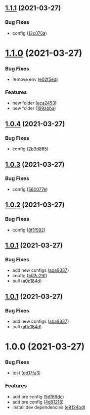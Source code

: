 ## [1.1.1](https://github.com/IgorDePaula/phprelease/compare/v1.1.0...v1.1.1) (2021-03-27)


### Bug Fixes

* config ([12c076a](https://github.com/IgorDePaula/phprelease/commit/12c076a62f929b927441f737d01387a469d6b9ba))

# [1.1.0](https://github.com/IgorDePaula/phprelease/compare/v1.0.4...v1.1.0) (2021-03-27)


### Bug Fixes

* remove env ([e02f5ed](https://github.com/IgorDePaula/phprelease/commit/e02f5ede22086c4bcb162515223c6c51f99083b9))


### Features

* new folder ([eca2453](https://github.com/IgorDePaula/phprelease/commit/eca245303fe4e5a78e2ac22a83a2759c0653412a))
* new folder ([199abba](https://github.com/IgorDePaula/phprelease/commit/199abba702dec4bae07793520bf63812be438aa5))

## [1.0.4](https://github.com/IgorDePaula/phprelease/compare/v1.0.3...v1.0.4) (2021-03-27)


### Bug Fixes

* config ([2b3d865](https://github.com/IgorDePaula/phprelease/commit/2b3d86516287a1229b97730d2dcc5f2bbe0b2df3))

## [1.0.3](https://github.com/IgorDePaula/phprelease/compare/v1.0.2...v1.0.3) (2021-03-27)


### Bug Fixes

* config ([560077e](https://github.com/IgorDePaula/phprelease/commit/560077ee32b2a47cc01604377e9ecc9abba3c7ff))

## [1.0.2](https://github.com/IgorDePaula/phprelease/compare/v1.0.1...v1.0.2) (2021-03-27)


### Bug Fixes

* config ([8f1f592](https://github.com/IgorDePaula/phprelease/commit/8f1f592fac69d8feb0c65b6e53ab7eaac1b323e4))

## [1.0.1](https://github.com/IgorDePaula/phprelease/compare/v1.0.0...v1.0.1) (2021-03-27)


### Bug Fixes

* add new configs ([aba9337](https://github.com/IgorDePaula/phprelease/commit/aba9337b967986bb235f058735944da3d931731d))
* config ([503c29f](https://github.com/IgorDePaula/phprelease/commit/503c29f62a269512acc0930f08c2768adc9a7e0d))
* pull ([a0c184d](https://github.com/IgorDePaula/phprelease/commit/a0c184d307932f3fb6f453347fbbb6a63badfefc))

## [1.0.1](https://github.com/IgorDePaula/phprelease/compare/v1.0.0...v1.0.1) (2021-03-27)


### Bug Fixes

* add new configs ([aba9337](https://github.com/IgorDePaula/phprelease/commit/aba9337b967986bb235f058735944da3d931731d))
* pull ([a0c184d](https://github.com/IgorDePaula/phprelease/commit/a0c184d307932f3fb6f453347fbbb6a63badfefc))

# 1.0.0 (2021-03-27)


### Bug Fixes

* test ([dd17fa3](https://github.com/IgorDePaula/phprelease/commit/dd17fa3e631a834b1c74678e663c901d226e4cce))


### Features

* add pre config ([5df66dc](https://github.com/IgorDePaula/phprelease/commit/5df66dc469c8f18bd75fba0fc9821f85ef5e956f))
* add pre config ([4d81218](https://github.com/IgorDePaula/phprelease/commit/4d81218ea87f493d2ec8502cc73ad0b85f12ef96))
* install dev dependencies ([e9124bd](https://github.com/IgorDePaula/phprelease/commit/e9124bda5836699d6d5549677f11320e0dee3713))
